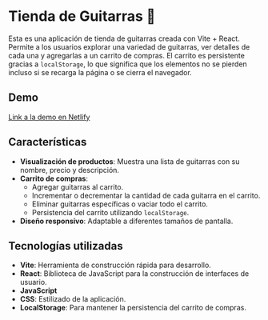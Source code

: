 # Tienda de Guitarras 🎸

Esta es una aplicación de tienda de guitarras creada con Vite + React. Permite a los usuarios explorar una variedad de guitarras, ver detalles de cada una y agregarlas a un carrito de compras. El carrito es persistente gracias a `localStorage`, lo que significa que los elementos no se pierden incluso si se recarga la página o se cierra el navegador.

## Demo

[Link a la demo en Netlify](https://abguitars.netlify.app/)

## Características

- **Visualización de productos**: Muestra una lista de guitarras con su nombre, precio y descripción.
- **Carrito de compras**:
  - Agregar guitarras al carrito.
  - Incrementar o decrementar la cantidad de cada guitarra en el carrito.
  - Eliminar guitarras específicas o vaciar todo el carrito.
  - Persistencia del carrito utilizando `localStorage`.
- **Diseño responsivo**: Adaptable a diferentes tamaños de pantalla.

## Tecnologías utilizadas

- **Vite**: Herramienta de construcción rápida para desarrollo.
- **React**: Biblioteca de JavaScript para la construcción de interfaces de usuario.
- **JavaScript**
- **CSS**: Estilizado de la aplicación.
- **LocalStorage**: Para mantener la persistencia del carrito de compras.
